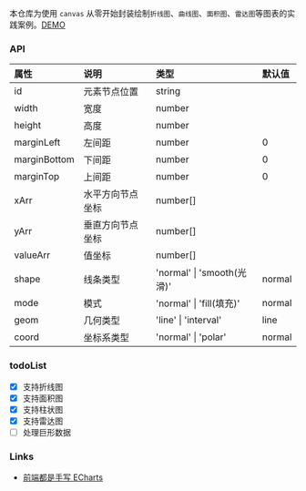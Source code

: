 本仓库为使用 `canvas` 从零开始封装绘制`折线图`、`曲线图`、`面积图`、`雷达图`等图表的实践案例。[DEMO](http://muyunyun.cn/chart/)

### API

| 属性         | 说明             | 类型                       | 默认值 |
| :----------- | :--------------- | :------------------------- | :----- |
| id           | 元素节点位置     | string                     |        |
| width        | 宽度             | number                     |        |
| height       | 高度             | number                     |        |
| marginLeft   | 左间距           | number                     | 0      |
| marginBottom | 下间距           | number                     | 0      |
| marginTop    | 上间距           | number                     | 0      |
| xArr         | 水平方向节点坐标 | number[]                   |        |
| yArr         | 垂直方向节点坐标 | number[]                   |        |
| valueArr     | 值坐标           | number[]                   |        |
| shape        | 线条类型         | 'normal' \| 'smooth(光滑)' | normal |
| mode         | 模式             | 'normal' \| 'fill(填充)'   | normal |
| geom         | 几何类型         | 'line' \| 'interval'       | line   |
| coord        | 坐标系类型       | 'normal' \| 'polar'        | normal |

### todoList

- [x] 支持折线图
- [x] 支持面积图
- [x] 支持柱状图
- [x] 支持雷达图
- [ ] 处理巨形数据

### Links

* [前端都是手写 ECharts](https://juejin.cn/post/6950684708443258894)
